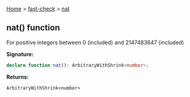 [Home](/) &gt; [fast-check](../fast-check.md) &gt; [nat](nat.md)

## nat() function

For positive integers between 0 (included) and 2147483647 (included)

<b>Signature:</b>

```typescript
declare function nat(): ArbitraryWithShrink<number>;
```
<b>Returns:</b>

`ArbitraryWithShrink<number>`

